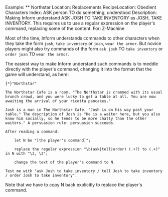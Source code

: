 Example: ** Northstar
Location: Replacements
RecipeLocation: Obedient Characters
Index: ASK person TO do something, understood
Description: Making Inform understand ASK JOSH TO TAKE INVENTORY as JOSH, TAKE INVENTORY. This requires us to use a regular expression on the player's command, replacing some of the content.
For: Z-Machine

  
Most of the time, Inform understands commands to other characters when they take the form ``josh``, ``take inventory`` or ``joan``, ``wear the armor``. But novice players might also try commands of the form ``ask josh`` TO ``take inventory`` or ``order joan`` TO ``wear the armor``.

  
The easiest way to make Inform understand such commands is to meddle directly with the player's command, changing it into the format that the game will understand, as here:

  

``` inform7
{*}"Northstar"

The Northstar Cafe is a room. "The Northstar is crammed with its usual brunch crowd, and you were lucky to get a table at all. You are now awaiting the arrival of your ricotta pancakes."

Josh is a man in The Northstar Cafe. "Josh is on his way past your table." The description of Josh is "He is a waiter here, but you also know him socially, so he tends to be more chatty than the other waiters." A persuasion rule: persuasion succeeds.

After reading a command:

	let N be "[the player's command]";

	replace the regular expression "\b(ask|tell|order) (.+?) to (.+)" in N with "\2, \3";

	change the text of the player's command to N.

Test me with "ask Josh to take inventory / tell Josh to take inventory / order Josh to take inventory".
```

  
Note that we have to copy N back explicitly to replace the player's command.

